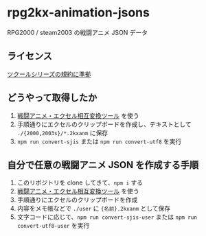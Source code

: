 # rpg2kx-animation-jsons

RPG2000 / steam2003 の戦闘アニメ JSON データ

## ライセンス

[ツクールシリーズの規約に準拠](https://tkool.jp/support/)

## どうやって取得したか

1. [戦闘アニメ・エクセル相互変換ツール](https://fermiumbay13.hatenablog.com/entry/2017/12/04/221051) を使う
2. 手順通りにエクセルのクリップボードを作成し、テキストとして `./{2000,2003s}/*.2kxanm` に保存
3. `npm run convert-sjis` または `npm run convert-utf8` を実行

## 自分で任意の戦闘アニメ JSON を作成する手順

1. このリポジトリを clone してきて、`npm i` する
2. [戦闘アニメ・エクセル相互変換ツール](https://fermiumbay13.hatenablog.com/entry/2017/12/04/221051) を使う
3. 手順通りにエクセルのクリップボードを作成
4. 内容をメモ帳などで `./user` に `{名前}.2kxanm` として保存
5. 文字コードに応じて、`npm run convert-sjis-user` または `npm run convert-utf8-user` を実行
